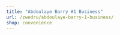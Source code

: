 ```yaml
---
title: "Abdoulaye Barry #1 Business"
url: /zwedru/abdoulaye-barry-1-business/
shop: convenience
---
```

